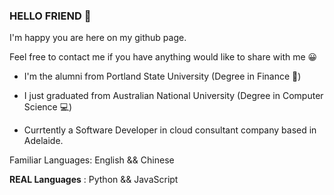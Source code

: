 ### HELLO FRIEND 👋

I'm happy you are here on my github page. 

Feel free to contact me if you have anything would like to share with me 😀

- I'm the alumni from Portland State University (Degree in Finance 🏦)

- I just graduated from Australian National University (Degree in Computer Science 💻)

- Currtently a Software Developer in cloud consultant company based in Adelaide. 

Familiar Languages: English && Chinese

**REAL Languages** : Python && JavaScript





<!--
**yen311/yen311** is a ✨ _special_ ✨ repository because its `README.md` (this file) appears on your GitHub profile.

Here are some ideas to get you started:

- 🔭 I’m currently working on ...
- 🌱 I’m currently learning ...
- 👯 I’m looking to collaborate on ...
- 🤔 I’m looking for help with ...
- 💬 Ask me about ...
- 📫 How to reach me: ...
- 😄 Pronouns: ...
- ⚡ Fun fact: ...
-->
